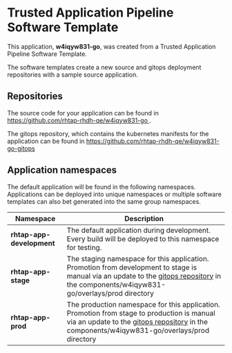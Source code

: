 # Trusted Application Pipeline Software Template

This application, **w4iqyw831-go**, was created from a Trusted Application Pipeline Software Template.

The software templates create a new source and gitops deployment repositories with a sample source application. 

## Repositories

The source code for your application can be found in [https://github.com/rhtap-rhdh-qe/w4iqyw831-go ](https://github.com/rhtap-rhdh-qe/w4iqyw831-go ).
 
The gitops repository, which contains the kubernetes manifests for the application can be found in 
[https://github.com/rhtap-rhdh-qe/w4iqyw831-go-gitops ](https://github.com/rhtap-rhdh-qe/w4iqyw831-go-gitops ) 

## Application namespaces 

The default application will be found in the following namespaces. Applications can be deployed into unique namespaces or multiple software templates can also bet generated into the same group namespaces.  

|  Namespace   |  Description   |  
| -------- | -------- |   
| **rhtap-app-development** | The default application during development. Every build will be deployed to this namespace for testing. | 
| **rhtap-app-stage** | The staging namespace for this application. Promotion from development to stage is manual via an update to the [gitops repository](https://github.com/rhtap-rhdh-qe/w4iqyw831-go-gitops ) in the components/w4iqyw831-go/overlays/prod directory |  
| **rhtap-app-prod** | The production namespace for this application. Promotion from stage to production is manual via an update to the [gitops repository](https://github.com/rhtap-rhdh-qe/w4iqyw831-go-gitops ) in the components/w4iqyw831-go/overlays/prod directory | 